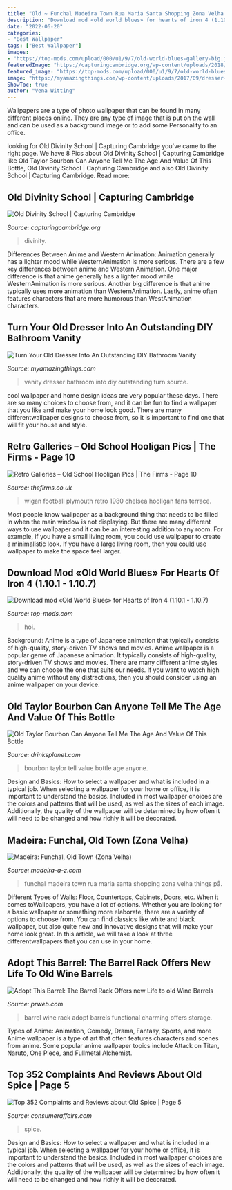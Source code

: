 ```yaml
---
title: "Old ~ Funchal Madeira Town Rua Maria Santa Shopping Zona Velha Things På"
description: "Download mod «old world blues» for hearts of iron 4 (1.10.1"
date: "2022-06-20"
categories:
- "Best Wallpaper"
tags: ["Best Wallpaper"]
images:
- "https://top-mods.com/upload/000/u1/9/7/old-world-blues-gallery-big.jpg"
featuredImage: "https://capturingcambridge.org/wp-content/uploads/2018/01/StJohnsStDivinityB-1024x768.jpg"
featured_image: "https://top-mods.com/upload/000/u1/9/7/old-world-blues-gallery-big.jpg"
image: "https://myamazingthings.com/wp-content/uploads/2017/09/dresser-vanity-5.jpg"
ShowToc: true
author: "Vena Witting"
---
```





Wallpapers are a type of photo wallpaper that can be found in many different places online. They are any type of image that is put on the wall and can be used as a background image or to add some Personality to an office.

	

		
looking for Old Divinity School | Capturing Cambridge you've came to the right page. We have 8 Pics about Old Divinity School | Capturing Cambridge like Old Taylor Bourbon Can Anyone Tell Me The Age And Value Of This Bottle, Old Divinity School | Capturing Cambridge and also Old Divinity School | Capturing Cambridge. Read more:
		
    
## Old Divinity School | Capturing Cambridge

<img loading=lazy src="https://capturingcambridge.org/wp-content/uploads/2018/01/StJohnsStDivinityB-1024x768.jpg" onerror="this.onerror=null;this.src='https://tse1.mm.bing.net/th?id=OIP.lQTLPY-5VkXNOTRNdF3AmQHaFj&amp;pid=15.1';" alt="Old Divinity School | Capturing Cambridge">

_Source: capturingcambridge.org_

>divinity. 

	

Differences Between Anime and Western Animation: Animation generally has a lighter mood while WesternAnimation is more serious.
There are a few key differences between anime and Western Animation. One major difference is that anime generally has a lighter mood while WesternAnimation is more serious. Another big difference is that anime typically uses more animation than WesternAnimation. Lastly, anime often features characters that are more humorous than WestAnimation characters.

    
## Turn Your Old Dresser Into An Outstanding DIY Bathroom Vanity

<img loading=lazy src="https://myamazingthings.com/wp-content/uploads/2017/09/dresser-vanity-5.jpg" onerror="this.onerror=null;this.src='https://tse1.mm.bing.net/th?id=OIP.m8IJJ8j_W4gNNWaZ3IfioQHaMS&amp;pid=15.1';" alt="Turn Your Old Dresser Into An Outstanding DIY Bathroom Vanity">

_Source: myamazingthings.com_

>vanity dresser bathroom into diy outstanding turn source. 

	

cool wallpaper and home design ideas are very popular these days. There are so many choices to choose from, and it can be fun to find a wallpaper that you like and make your home look good. There are many differentwallpaper designs to choose from, so it is important to find one that will fit your house and style.

    
## Retro Galleries – Old School Hooligan Pics | The Firms - Page 10

<img loading=lazy src="http://thefirms.co.uk/wp-content/uploads/2016/02/wigan-v-plymouth-80s-8.jpg" onerror="this.onerror=null;this.src='https://tse4.mm.bing.net/th?id=OIP.H8q92k3FtWP8PytEU1IXUQHaDT&amp;pid=15.1';" alt="Retro Galleries – Old School Hooligan Pics | The Firms - Page 10">

_Source: thefirms.co.uk_

>wigan football plymouth retro 1980 chelsea hooligan fans terrace. 

	

Most people know wallpaper as a background thing that needs to be filled in when the main window is not displaying. But there are many different ways to use wallpaper and it can be an interesting addition to any room. For example, if you have a small living room, you could use wallpaper to create a minimalistic look. If you have a large living room, then you could use wallpaper to make the space feel larger.

    
## Download Mod «Old World Blues» For Hearts Of Iron 4 (1.10.1 - 1.10.7)

<img loading=lazy src="https://top-mods.com/upload/000/u1/9/7/old-world-blues-gallery-big.jpg" onerror="this.onerror=null;this.src='https://tse4.mm.bing.net/th?id=OIP.HPTfomY5Kqc-6QVlCVXLNAHaEK&amp;pid=15.1';" alt="Download mod «Old World Blues» for Hearts of Iron 4 (1.10.1 - 1.10.7)">

_Source: top-mods.com_

>hoi. 

	

Background: Anime is a type of Japanese animation that typically consists of high-quality, story-driven TV shows and movies.
Anime wallpaper is a popular genre of Japanese animation. It typically consists of high-quality, story-driven TV shows and movies. There are many different anime styles and we can choose the one that suits our needs. If you want to watch high quality anime without any distractions, then you should consider using an anime wallpaper on your device.

    
## Old Taylor Bourbon Can Anyone Tell Me The Age And Value Of This Bottle

<img loading=lazy src="https://decg5lu73tfmh.cloudfront.net/drinksplanet.com/images/fbfiles/images/1463893908432_1557900408_v_1463895006.jpg" onerror="this.onerror=null;this.src='https://tse4.mm.bing.net/th?id=OIP.515pI6XnGQHxXHn5V6CIKwHaNK&amp;pid=15.1';" alt="Old Taylor Bourbon Can Anyone Tell Me The Age And Value Of This Bottle">

_Source: drinksplanet.com_

>bourbon taylor tell value bottle age anyone. 

	

Design and Basics: How to select a wallpaper and what is included in a typical job.
When selecting a wallpaper for your home or office, it is important to understand the basics. Included in most wallpaper choices are the colors and patterns that will be used, as well as the sizes of each image. Additionally, the quality of the wallpaper will be determined by how often it will need to be changed and how richly it will be decorated.

    
## Madeira: Funchal, Old Town (Zona Velha)

<img loading=lazy src="https://www.madeira-a-z.com/uploads/pics/DSC_7128_05.JPG" onerror="this.onerror=null;this.src='https://tse4.mm.bing.net/th?id=OIP.3cgozMo4wrca8VLeFtTv4QHaLI&amp;pid=15.1';" alt="Madeira: Funchal, Old Town (Zona Velha)">

_Source: madeira-a-z.com_

>funchal madeira town rua maria santa shopping zona velha things på. 

	

Different Types of Walls: Floor, Countertops, Cabinets, Doors, etc.
When it comes toWallpapers, you have a lot of options. Whether you are looking for a basic wallpaper or something more elaborate, there are a variety of options to choose from. You can find classics like white and black wallpaper, but also quite new and innovative designs that will make your home look great. In this article, we will take a look at three differentwallpapers that you can use in your home.

    
## Adopt This Barrel: The Barrel Rack Offers New Life To Old Wine Barrels

<img loading=lazy src="https://ww1.prweb.com/prfiles/2010/11/08/2412554/BarrelRack3stack.jpg" onerror="this.onerror=null;this.src='https://tse3.mm.bing.net/th?id=OIP.x4J0paAtpbAdLLTkR9hObAHaLJ&amp;pid=15.1';" alt="Adopt This Barrel: The Barrel Rack Offers new Life to old Wine Barrels">

_Source: prweb.com_

>barrel wine rack adopt barrels functional charming offers storage. 

	

Types of Anime: Animation, Comedy, Drama, Fantasy, Sports, and more
Anime wallpaper is a type of art that often features characters and scenes from anime. Some popular anime wallpaper topics include Attack on Titan, Naruto, One Piece, and Fullmetal Alchemist.

    
## Top 352 Complaints And Reviews About Old Spice | Page 5

<img loading=lazy src="https://media.consumeraffairs.com/files/reviews/old-spice_65972.jpeg" onerror="this.onerror=null;this.src='https://tse3.mm.bing.net/th?id=OIP.BJsdaHkjwKHhFQm10huI6AHaJ4&amp;pid=15.1';" alt="Top 352 Complaints and Reviews about Old Spice | Page 5">

_Source: consumeraffairs.com_

>spice. 

	

Design and Basics: How to select a wallpaper and what is included in a typical job.
When selecting a wallpaper for your home or office, it is important to understand the basics. Included in most wallpaper choices are the colors and patterns that will be used, as well as the sizes of each image. Additionally, the quality of the wallpaper will be determined by how often it will need to be changed and how richly it will be decorated.

